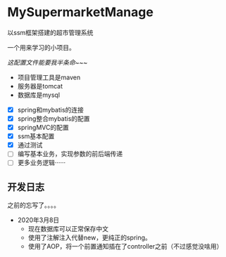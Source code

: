 # MySupermarketManage
以ssm框架搭建的超市管理系统

一个用来学习的小项目。

*这配置文件能要我半条命~~~*

- 项目管理工具是maven
- 服务器是tomcat
- 数据库是mysql

- [x] spring和mybatis的连接
- [x] spring整合mybatis的配置
- [x] springMVC的配置
- [x] ssm基本配置
- [x] 通过测试
- [ ] 编写基本业务，实现参数的前后端传递
- [ ] 更多业务逻辑······

## 开发日志
之前的忘写了。。。。
- 2020年3月8日<br/>
  * 现在数据库可以正常保存中文
  * 使用了注解注入代替new，更纯正的spring。
  * 使用了AOP，将一个前置通知插在了controller之前（不过感觉没啥用）
